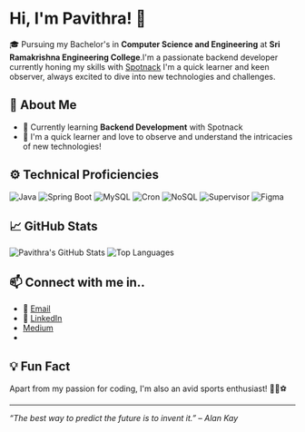 # Hi, I'm Pavithra! 👋

🎓 Pursuing my Bachelor's in **Computer Science and Engineering**  at **Sri Ramakrishna Engineering College**.I'm a passionate backend developer currently honing my skills with [Spotnack](https://spotknack.com/.) I'm a quick learner and keen observer, always excited to dive into new technologies and challenges.

## 📝 About Me

- 🌱 Currently learning **Backend Development** with Spotnack
- 💼 I'm a quick learner and love to observe and understand the intricacies of new technologies!



## ⚙️ Technical Proficiencies

![Java](https://img.shields.io/badge/Java-007396?style=for-the-badge&logo=java&logoColor=white)
![Spring Boot](https://img.shields.io/badge/Spring%20Boot-6DB33F?style=for-the-badge&logo=springboot&logoColor=white)
![MySQL](https://img.shields.io/badge/MySQL-4479A1?style=for-the-badge&logo=mysql&logoColor=white)
![Cron](https://img.shields.io/badge/Cron-4A4A55?style=for-the-badge&logo=cron&logoColor=white)
![NoSQL](https://img.shields.io/badge/NoSQL-000000?style=for-the-badge&logo=nosql&logoColor=white)
![Supervisor](https://img.shields.io/badge/Supervisor-3C5280?style=for-the-badge&logo=supervisord&logoColor=white)
![Figma](https://img.shields.io/badge/Figma-F24E1E?style=for-the-badge&logo=figma&logoColor=white)


## 📈 GitHub Stats

![Pavithra's GitHub Stats](https://github-readme-stats.vercel.app/api?username=your-github-username&show_icons=true&theme=radical)
![Top Languages](https://github-readme-stats.vercel.app/api/top-langs/?username=your-github-username&layout=compact&theme=radical)

## 📫 Connect with me in..

- 📧 [Email](mailto:pavisundhari2005@gmail.com)
- 💼 [LinkedIn](https://.www.linkedin.com/in/s--pavithra)
- [Medium](https://medium.com/@pavisundhari2005)
- 





## 💡 Fun Fact

Apart from my passion for coding, I'm also an avid sports enthusiast! 🏃‍♀️⚽️

---

_“The best way to predict the future is to invent it.” – Alan Kay_
